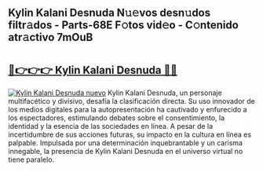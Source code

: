 ## Kylin Kalani Desnuda N𝚞𝚎vos desn𝚞dos filtr𝚊dos - Parts-68E F𝚘tos vid𝚎o - C𝚘ntenido atr𝚊ctivo 7mOuB

# <h2><a href="http://mb2tx7m.tromn.icu/?c=Kylin+Kalani+Desnuda">🔗👉👉👉 Kylin Kalani Desnuda 🔗🔗</a></h2>

[![Kylin Kalani Desnuda nuevo](https://i.imgur.com/pEAQMta.gif)](http://mb2tx7m.tromn.icu/?c=Kylin+Kalani+Desnuda)
Kylin Kalani Desnuda, un personaje multifacético y divisivo, desafía la clasificación directa. Su uso innovador de los medios digitales para la autopresentación ha cautivado y enfurecido a los espectadores, estimulando debates sobre el consentimiento, la identidad y la esencia de las sociedades en línea. A pesar de la incertidumbre de sus acciones futuras, su impacto en la cultura en línea es palpable. Impulsada por una determinación inquebrantable y un carisma innegable, la presencia de Kylin Kalani Desnuda en el universo virtual no tiene paralelo.
